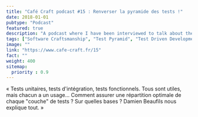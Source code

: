```yaml
---
title: "Café Craft podcast #15 : Renverser la pyramide des tests !"
date: 2018-01-01
pubtype: "Podcast"
featured: true
description: "A podcast where I have been interviewed to talk about the Test Pyramid model."
tags: ["Software Craftsmanship", "Test Pyramid", "Test Driven Development"]
image: ""
link: "https://www.cafe-craft.fr/15"
fact: ""
weight: 400
sitemap:
  priority : 0.9
---
```

« Tests unitaires, tests d'intégration, tests fonctionnels. Tous sont utiles, mais chacun a un usage... Comment assurer une répartition optimale de chaque "couche" de tests ? Sur quelles bases ? Damien Beaufils nous explique tout. »